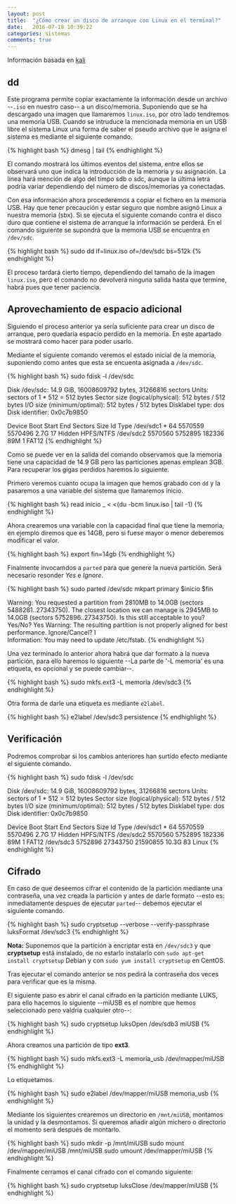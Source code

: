 ```yaml
---
layout: post
title:  "¿Cómo crear un disco de arranque con Linux en el terminal?"
date:   2016-07-18 10:39:22
categories: sistemas
comments: true
---
```


Información basada en [kali](http://docs.kali.org/downloading/kali-linux-live-usb-persistence)

**dd**
------

Este programa permite copiar exactamente la información desde un archivo --`.iso` en nuestro caso-- a un disco/memoria. Suponiendo que se ha descargado una imagen que llamaremos `linux.iso`, por otro lado tendremos una memoria USB. Cuando se intruduce la mencionada memoria en un USB libre el sistema Linux una forma de saber el pseudo archivo que le asigna el sistema es mediante el siguiente comando.

{% highlight bash %}
dmesg | tail
{% endhighlight %}

El comando mostrará los últimos eventos del sistema, entre ellos se observará uno que indica la introducción de la memoria y su asignación. La línea hará mención de algo del timpo sdb o sdc, aunque la última letra podría variar dependiendo del número de discos/memorias ya conectadas.

Con esa información ahora procederemos a copiar el fichero en la memoria USB. Hay que tener precaución y estar seguro que nombre asignó Linux a nuestra memoria (sbx). Si se ejecuta el siguiente comando contra el disco duro que contiene el sistema de arranque la información se perderá. En el comando siguiente se supondrá que la memoria USB se encuentra en `/dev/sdc`.

{% highlight bash %}
sudo dd if=linux.iso of=/dev/sdc bs=512k
{% endhighlight %}

El proceso tardará cierto tiempo, dependiendo del tamaño de la imagen `linux.iso`, pero el comando no devolverá ninguna salida hasta que termine, habrá pues que tener paciencia.

Aprovechamiento de espacio adicional
------------------------------------

Siguiendo el proceso anterior ya sería suficiente para crear un disco de arranque, pero quedaría espacio perdido en la memoria. En este apartado se mostrará como hacer para poder usarlo.

Mediante el siguiente comando veremos el estado inicial de la memoria, suponiendo como antes que esta se encuenta asignada a `/dev/sdc`.

{% highlight bash %}
sudo fdisk -l /dev/sdc

Disk /dev/sdc: 14.9 GiB, 16008609792 bytes, 31266816 sectors
Units: sectors of 1 * 512 = 512 bytes
Sector size (logical/physical): 512 bytes / 512 bytes
I/O size (minimum/optimal): 512 bytes / 512 bytes
Disklabel type: dos
Disk identifier: 0x0c7b9850

Device     Boot   Start     End Sectors  Size Id Type
/dev/sdc1  *         64 5570559 5570496  2.7G 17 Hidden HPFS/NTFS
/dev/sdc2       5570560 5752895  182336   89M  1 FAT12
{% endhighlight %}

Como se puede ver en la salida del comando observamos que la memoria tiene una capacidad de 14.9 GB pero las particiones apenas emplean 3GB. Para recuperar los gigas perdidos haremos lo siguiente.

Primero veremos cuanto ocupa la imagen que hemos grabado con `dd` y la pasaremos a una variable del sistema que llamaremos inicio.

{% highlight bash %}
read inicio _ < <(du -bcm linux.iso | tail -1)
{% endhighlight %}

Ahora crearemos una variable con la capacidad final que tiene la memoria, en ejemplo diremos que es 14GB, pero si fuese mayor o menor deberemos modificar el valor.

{% highlight bash %}
export fin=14gb
{% endhighlight %}

Finalmente invocamdos a `parted` para que genere la nueva partición. Será necesario resonder *Yes* e *Ignore*.

{% highlight bash %}
sudo parted /dev/sdc mkpart primary $inicio $fin

Warning: You requested a partition from 2810MB to 14.0GB (sectors 5488281..27343750).
The closest location we can manage is 2945MB to 14.0GB (sectors 5752896..27343750).
Is this still acceptable to you?
Yes/No? Yes
Warning: The resulting partition is not properly aligned for best performance.
Ignore/Cancel? I                                                          
Information: You may need to update /etc/fstab.
{% endhighlight %}

Una vez terminado lo anterior ahora habrá que dar formato a la nueva partición, para ello haremos lo siguiente --La parte de '-L memoria' es una etiqueta, es opcional y se puede cambiar--.

{% highlight bash %}
sudo mkfs.ext3 -L memoria /dev/sdc3 
{% endhighlight %}

Otra forma de darle una etiqueta es mediante `e2label`.

{% highlight bash %}
e2label /dev/sdc3 persistence
{% endhighlight %}

Verificación
------------

Podremos comprobar si los cambios anteriores han surtido efecto mediante el siguiente comando.

{% highlight bash %}
sudo fdisk -l /dev/sdc

Disk /dev/sdc: 14.9 GiB, 16008609792 bytes, 31266816 sectors
Units: sectors of 1 * 512 = 512 bytes
Sector size (logical/physical): 512 bytes / 512 bytes
I/O size (minimum/optimal): 512 bytes / 512 bytes
Disklabel type: dos
Disk identifier: 0x0c7b9850

Device     Boot   Start      End  Sectors  Size Id Type
/dev/sdc1  *         64  5570559  5570496  2.7G 17 Hidden HPFS/NTFS
/dev/sdc2       5570560  5752895   182336   89M  1 FAT12
/dev/sdc3       5752896 27343750 21590855 10.3G 83 Linux
{% endhighlight %}


Cifrado
-------

En caso de que deseemos cifrar el contenido de la partición mediante una contraseña, una vez creada la partición y antes de darle formato --esto es: inmediatamente despues de ejecutar `parted`-- debemos ejecutar el siguiente comando.

{% highlight bash %}
sudo cryptsetup --verbose --verify-passphrase luksFormat /dev/sdc3
{% endhighlight %}

**Nota:** Suponemos que la partición a encriptar está en `/dev/sdc3` y que **cryptsetup** está instalado, de no estarlo instalarlo con `sudo apt-get install cryptsetup` Debian y con `sudo yum install cryptsetup` en CentOS.

Tras ejecutar el comando anterior se nos pedirá la contraseña dos veces para verificar que es la misma.

El siguiente paso es abrir el canal cifrado en la partición mediante LUKS, para ello hacemos lo siguiente --miUSB es el nombre que hemos seleccionado pero valdría cualquier otro--:

{% highlight bash %}
sudo cryptsetup luksOpen /dev/sdb3 miUSB
{% endhighlight %}

Ahora creamos una partición de tipo **ext3**.

{% highlight bash %}
sudo mkfs.ext3 -L memoria_usb /dev/mapper/miUSB
{% endhighlight %}

Lo etiquetamos.

{% highlight bash %}
sudo e2label /dev/mapper/miUSB memoria_usb
{% endhighlight %}

Mediante los siguientes crearemos un directorio en `/mnt/miUSB`, montamos la unidad y la desmontamos. Si queremos añadir algún michero o directorio el momento será después de montarlo.

{% highlight bash %}
sudo mkdir -p /mnt/miUSB
sudo mount /dev/mapper/miUSB /mnt/miUSB
sudo umount /dev/mapper/miUSB
{% endhighlight %}

Finalmente cerramos el canal cifrado con el comando siguiente:

{% highlight bash %}
sudo cryptsetup luksClose /dev/mapper/miUSB
{% endhighlight %}





